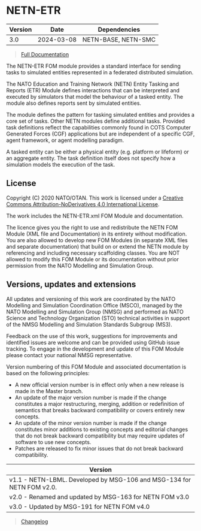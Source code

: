 # NETN-ETR


|Version| Date| Dependencies|
|---|---|---|
|3.0 |2024-03-08|NETN-BASE, NETN-SMC|

> [Full Documentation](NETN-ETR.md)

The NETN-ETR FOM module provides a standard interface for sending tasks to simulated entities represented in a federated distributed simulation.

The NATO Education and Training Network (NETN) Entity Tasking and Reports (ETR) Module defines interactions that can be interpreted and executed by simulators that model the behaviour of a tasked entity. The module also defines reports sent by simulated entities.

The module defines the pattern for tasking simulated entities and provides a core set of tasks. Other NETN modules define additional tasks. Provided task definitions reflect the capabilities commonly found in COTS Computer Generated Forces (CGF) applications but are independent of a specific CGF, agent framework, or agent modelling paradigm. 
            
A tasked entity can be either a physical entity (e.g. platform or lifeform) or an aggregate entity. The task definition itself does not specify how a simulation models the execution of the task.

## License

Copyright (C) 2020 NATO/OTAN. This work is licensed under a [Creative Commons Attribution-NoDerivatives 4.0 International License](LICENCE.md).

The work includes the NETN-ETR.xml FOM Module and documentation.

The licence gives you the right to use and redistribute the NETN FOM Module (XML file and Documentation) in its entirety without modification. You are also allowed to develop new FOM Modules (in separate XML files and separate documentation) that build on or extend the NETN module by referencing and including necessary scaffolding classes. You are NOT allowed to modify this FOM Module or its documentation without prior permission from the NATO Modelling and Simulation Group.

## Versions, updates and extensions

All updates and versioning of this work are coordinated by the NATO Modelling and Simulation Coordination Office (MSCO), managed by the NATO Modelling and Simulation Group (NMSG) and performed as NATO Science and Technology Organization (STO) technical activities in support of the NMSG Modelling and Simulation Standards Subgroup (MS3).

Feedback on the use of this work, suggestions for improvements and identified issues are welcome and can be provided using GitHub issue tracking. To engage in the development and update of this FOM Module please contact your national NMSG representative.

Version numbering of this FOM Module and associated documentation is based on the following principles:

* A new official version number is in effect only when a new release is made in the Master branch.
* An update of the major version number is made if the change constitutes a major restructuring, merging, addition or redefinition of semantics that breaks backward compatibility or covers entirely new concepts.
* An update of the minor version number is made if the change constitutes minor additions to existing concepts and editorial changes that do not break backward compatibility but may require updates of software to use new concepts.
* Patches are released to fix minor issues that do not break backward compatibility.

|Version|
|---|
|v1.1 - NETN-LBML. Developed by MSG-106 and MSG-134 for NETN FOM v2.0.|
|v2.0 - Renamed and updated by MSG-163 for NETN FOM v3.0|
|v3.0 - Updated by MSG-191 for NETN FOM v4.0|

> [Changelog](changelog.md)

